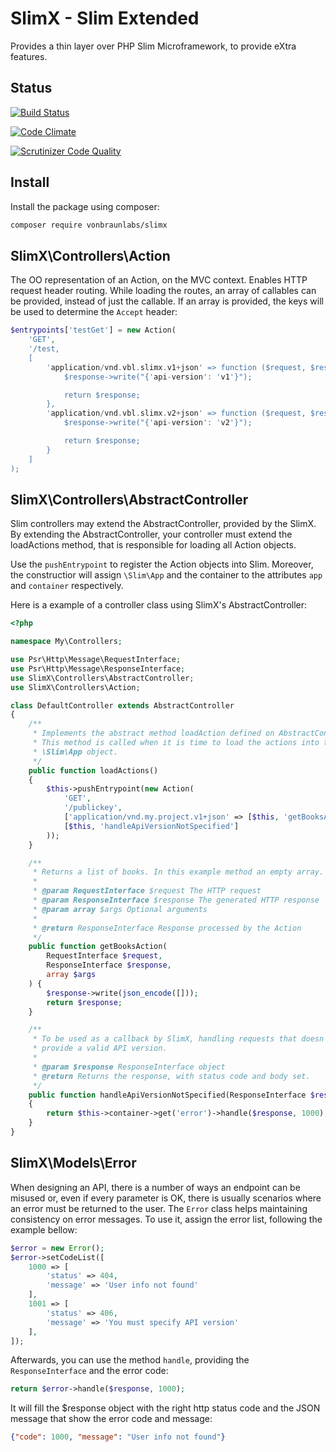 # SlimX - Slim Extended

Provides a thin layer over PHP Slim Microframework, to provide eXtra features.

## Status

[![Build Status](https://travis-ci.org/vonbraunlabs/slimx.png)](https://travis-ci.org/vonbraunlabs/slimx)

[![Code Climate](https://codeclimate.com/github/vonbraunlabs/slimx.png)](https://codeclimate.com/github/vonbraunlabs/slimx)

[![Scrutinizer Code Quality](https://scrutinizer-ci.com/g/vonbraunlabs/slimx/badges/quality-score.png?b=master)](https://scrutinizer-ci.com/g/vonbraunlabs/slimx/?branch=master)

## Install

Install the package using composer:

```bash
composer require vonbraunlabs/slimx
```

## SlimX\Controllers\Action

The OO representation of an Action, on the MVC context. Enables HTTP request
header routing. While loading the routes, an array of callables can be provided,
instead of just the callable. If an array is provided, the keys will be used to
determine the `Accept` header:

```php
$entrypoints['testGet'] = new Action(
    'GET',
    '/test,
    [
        'application/vnd.vbl.slimx.v1+json' => function ($request, $response, $args) {
            $response->write("{'api-version': 'v1'}");

            return $response;
        },
        'application/vnd.vbl.slimx.v2+json' => function ($request, $response, $args) {
            $response->write("{'api-version': 'v2'}");

            return $response;
        }
    ]
);
```

## SlimX\Controllers\AbstractController

Slim controllers may extend the AbstractController, provided by the SlimX. By
extending the AbstractController, your controller must extend the loadActions
method, that is responsible for loading all Action objects.

Use the `pushEntrypoint` to register the Action objects into Slim. Moreover, the
constructior will assign `\Slim\App` and the container to the attributes `app`
and `container` respectively.

Here is a example of a controller class using SlimX's AbstractController:

```php
<?php

namespace My\Controllers;

use Psr\Http\Message\RequestInterface;
use Psr\Http\Message\ResponseInterface;
use SlimX\Controllers\AbstractController;
use SlimX\Controllers\Action;

class DefaultController extends AbstractController
{
    /**
     * Implements the abstract method loadAction defined on AbstractController.
     * This method is called when it is time to load the actions into the
     * \Slim\App object.
     */
    public function loadActions()
    {
        $this->pushEntrypoint(new Action(
            'GET',
            '/publickey',
            ['application/vnd.my.project.v1+json' => [$this, 'getBooksAction']],
            [$this, 'handleApiVersionNotSpecified']
        ));
    }

    /**
     * Returns a list of books. In this example method an empty array.
     *
     * @param RequestInterface $request The HTTP request
     * @param ResponseInterface $response The generated HTTP response
     * @param array $args Optional arguments
     *
     * @return ResponseInterface Response processed by the Action
     */
    public function getBooksAction(
        RequestInterface $request,
        ResponseInterface $response,
        array $args
    ) {
        $response->write(json_encode([]));
        return $response;
    }

    /**
     * To be used as a callback by SlimX, handling requests that doesn't
     * provide a valid API version.
     *
     * @param $response ResponseInterface object
     * @return Returns the response, with status code and body set.
     */
    public function handleApiVersionNotSpecified(ResponseInterface $response)
    {
        return $this->container->get('error')->handle($response, 1000);
    }
}
```

## SlimX\Models\Error

When designing an API, there is a number of ways an endpoint can be misused or,
even if every parameter is OK, there is usually scenarios where an error must be
returned to the user. The `Error` class helps maintaining consistency on error
messages. To use it, assign the error list, following the example bellow:

```php
$error = new Error();
$error->setCodeList([
    1000 => [
        'status' => 404,
        'message' => 'User info not found'
    ],
    1001 => [
        'status' => 406,
        'message' => 'You must specify API version'
    ],
]);
```

Afterwards, you can use the method `handle`, providing the
`ResponseInterface` and the error code:

```php
return $error->handle($response, 1000);
```

It will fill the $response object with the right http status code and the JSON
message that show the error code and message:

```json
{"code": 1000, "message": "User info not found"}
``` 
